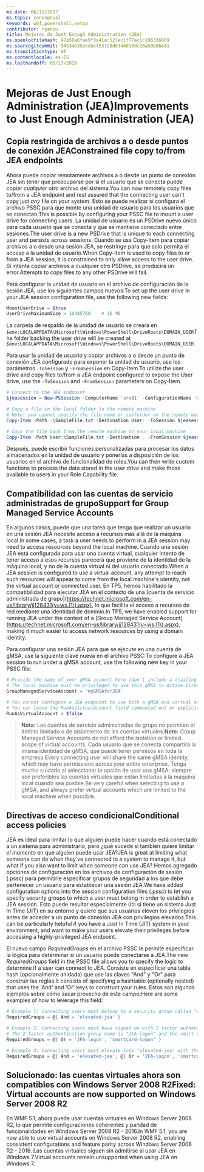 ```yaml
---
ms.date: 06/12/2017
ms.topic: conceptual
keywords: wmf,powershell,setup
contributor: ryanpu
title: Mejoras de Just Enough Administration (JEA)
ms.openlocfilehash: 47a58a6fae9f3a41ec527ec1f77ac1c196336669
ms.sourcegitcommit: 54534635eedacf531d8d6344019dc16a50b8b441
ms.translationtype: HT
ms.contentlocale: es-ES
ms.lasthandoff: 05/17/2018
---
```

# <a name="improvements-to-just-enough-administration-jea"></a><span data-ttu-id="1c508-103">Mejoras de Just Enough Administration (JEA)</span><span class="sxs-lookup"><span data-stu-id="1c508-103">Improvements to Just Enough Administration (JEA)</span></span>

## <a name="constrained-file-copy-tofrom-jea-endpoints"></a><span data-ttu-id="1c508-104">Copia restringida de archivos a o desde puntos de conexión JEA</span><span class="sxs-lookup"><span data-stu-id="1c508-104">Constrained file copy to/from JEA endpoints</span></span>

<span data-ttu-id="1c508-105">Ahora puede copiar remotamente archivos a o desde un punto de conexión JEA sin tener que preocuparse por si el usuario que se conecta puede copiar *cualquier otro* archivo del sistema.</span><span class="sxs-lookup"><span data-stu-id="1c508-105">You can now remotely copy files to/from a JEA endpoint and rest assured that the connecting user can't copy just *any* file on your system.</span></span>
<span data-ttu-id="1c508-106">Esto se puede realizar si configura el archivo PSSC para que monte una unidad de usuario para los usuarios que se conectan.</span><span class="sxs-lookup"><span data-stu-id="1c508-106">This is possible by configuring your PSSC file to mount a user drive for connecting users.</span></span>
<span data-ttu-id="1c508-107">La unidad de usuario es un PSDrive nuevo único para cada usuario que se conecta y que se mantiene conectado entre sesiones.</span><span class="sxs-lookup"><span data-stu-id="1c508-107">The user drive is a new PSDrive that is unique to each connecting user and persists across sessions.</span></span>
<span data-ttu-id="1c508-108">Cuando se usa Copy-Item para copiar archivos a o desde una sesión JEA, se restringe para que solo permita el acceso a la unidad de usuario.</span><span class="sxs-lookup"><span data-stu-id="1c508-108">When Copy-Item is used to copy files to or from a JEA session, it is constrained to only allow access to the user drive.</span></span>
<span data-ttu-id="1c508-109">Si intenta copiar archivos a cualquier otro PSDrive, se producirá un error.</span><span class="sxs-lookup"><span data-stu-id="1c508-109">Attempts to copy files to any other PSDrive will fail.</span></span>

<span data-ttu-id="1c508-110">Para configurar la unidad de usuario en el archivo de configuración de la sesión JEA, use los siguientes campos nuevos:</span><span class="sxs-lookup"><span data-stu-id="1c508-110">To set up the user drive in your JEA session configuration file, use the following new fields:</span></span>

```powershell
MountUserDrive = $true
UserDriveMaximumSize = 10485760    # 10 MB
```

<span data-ttu-id="1c508-111">La carpeta de respaldo de la unidad de usuario se creará en `$env:LOCALAPPDATA\Microsoft\Windows\PowerShell\DriveRoots\DOMAIN_USER`</span><span class="sxs-lookup"><span data-stu-id="1c508-111">The folder backing the user drive will be created at `$env:LOCALAPPDATA\Microsoft\Windows\PowerShell\DriveRoots\DOMAIN_USER`</span></span>

<span data-ttu-id="1c508-112">Para usar la unidad de usuario y copiar archivos a o desde un punto de conexión JEA configurado para exponer la unidad de usuario, use los parámetros `-ToSession` y `-FromSession` en Copy-Item.</span><span class="sxs-lookup"><span data-stu-id="1c508-112">To utilize the user drive and copy files to/from a JEA endpoint configured to expose the User drive, use the `-ToSession` and `-FromSession` parameters on Copy-Item.</span></span>

```powershell
# Connect to the JEA endpoint
$jeasession = New-PSSession -ComputerName 'srv01' -ConfigurationName 'UserDemo'

# Copy a file in the local folder to the remote machine.
# Note: you cannot specify the file name or subfolder on the remote machine. You must exactly type "User:"
Copy-Item -Path .\SampleFile.txt -Destination User: -ToSession $jeasession

# Copy the file back from the remote machine to your local machine
Copy-Item -Path User:\SampleFile.txt -Destination . -FromSession $jeasession
```

<span data-ttu-id="1c508-113">Después, puede escribir funciones personalizadas para procesar los datos almacenados en la unidad de usuario y ponerlas a disposición de los usuarios en el archivo de funcionalidad de roles.</span><span class="sxs-lookup"><span data-stu-id="1c508-113">You can then write custom functions to process the data stored in the user drive and make those available to users in your Role Capability file.</span></span>

## <a name="support-for-group-managed-service-accounts"></a><span data-ttu-id="1c508-114">Compatibilidad con las cuentas de servicio administradas de grupo</span><span class="sxs-lookup"><span data-stu-id="1c508-114">Support for Group Managed Service Accounts</span></span>

<span data-ttu-id="1c508-115">En algunos casos, puede que una tarea que tenga que realizar un usuario en una sesión JEA necesite acceso a recursos más allá de la máquina local.</span><span class="sxs-lookup"><span data-stu-id="1c508-115">In some cases, a task a user needs to perform in a JEA session may need to access resources beyond the local machine.</span></span>
<span data-ttu-id="1c508-116">Cuando una sesión JEA está configurada para usar una cuenta virtual, cualquier intento de tener acceso a esos recursos parecerá que proviene de la identidad de la máquina local, y no de la cuenta virtual ni del usuario conectado.</span><span class="sxs-lookup"><span data-stu-id="1c508-116">When a JEA session is configured to use a virtual account, any attempt to reach such resources will appear to come from the local machine's identity, not the virtual account or connected user.</span></span>
<span data-ttu-id="1c508-117">En TP5, hemos habilitado la compatibilidad para ejecutar JEA en el contexto de una [cuenta de servicio administrada de grupo](https://technet.microsoft.com/en-us/library/jj128431(v=ws.11\).aspx), lo que facilita el acceso a recursos de red mediante una identidad de dominio.</span><span class="sxs-lookup"><span data-stu-id="1c508-117">In TP5, we have enabled support for running JEA under the context of a [Group Managed Service Account](https://technet.microsoft.com/en-us/library/jj128431(v=ws.11\).aspx), making it much easier to access network resources by using a domain identity.</span></span>

<span data-ttu-id="1c508-118">Para configurar una sesión JEA para que se ejecute en una cuenta de gMSA, use la siguiente clave nueva en el archivo PSSC:</span><span class="sxs-lookup"><span data-stu-id="1c508-118">To configure a JEA session to run under a gMSA account, use the following new key in your PSSC file:</span></span>

```powershell
# Provide the name of your gMSA account here (don't include a trailing $)
# The local machine must be privileged to use this gMSA in Active Directory
GroupManagedServiceAccount = 'myGMSAforJEA'

# You cannot configure a JEA endpoint to use both a gMSA and virtual account
# You can leave the RunAsVirtualAccount field commented out or explicitly set it to false
RunAsVirtualAccount = $false
```

> <span data-ttu-id="1c508-119">**Nota:** Las cuentas de servicio administradas de grupo no permiten el ámbito limitado o de aislamiento de las cuentas virtuales.</span><span class="sxs-lookup"><span data-stu-id="1c508-119">**Note:** Group Managed Service Accounts do not afford the isolation or limited scope of virtual accounts.</span></span>
> <span data-ttu-id="1c508-120">Cada usuario que se conecta compartirá la misma identidad de gMSA, que puede tener permisos en toda la empresa.</span><span class="sxs-lookup"><span data-stu-id="1c508-120">Every connecting user will share the same gMSA identity, which may have permissions across your entire enterprise.</span></span>
> <span data-ttu-id="1c508-121">Tenga mucho cuidado al seleccionar la opción de usar una gMSA; siempre son preferibles las cuentas virtuales que están limitadas a la máquina local cuando sea posible.</span><span class="sxs-lookup"><span data-stu-id="1c508-121">Be very careful when selecting to use a gMSA, and always prefer virtual accounts which are limited to the local machine when possible.</span></span>

## <a name="conditional-access-policies"></a><span data-ttu-id="1c508-122">Directivas de acceso condicional</span><span class="sxs-lookup"><span data-stu-id="1c508-122">Conditional access policies</span></span>

<span data-ttu-id="1c508-123">JEA es ideal para limitar lo que alguien puede hacer cuando está conectado a un sistema para administrarlo, pero ¿qué sucede si también quiere limitar *el momento* en que alguien puede usar JEA?</span><span class="sxs-lookup"><span data-stu-id="1c508-123">JEA is great at limiting what someone can do when they've connected to a system to manage it, but what if you also want to limit *when* someone can use JEA?</span></span>
<span data-ttu-id="1c508-124">Hemos agregado opciones de configuración en los archivos de configuración de sesión (.pssc) para permitirle especificar grupos de seguridad a los que debe pertenecer un usuario para establecer una sesión JEA.</span><span class="sxs-lookup"><span data-stu-id="1c508-124">We have added configuration options into the session configuration files (.pssc) to let you specify security groups to which a user must belong in order to establish a JEA session.</span></span>
<span data-ttu-id="1c508-125">Esto puede resultar especialmente útil si tiene un sistema Just In Time (JIT) en su entorno y quiere que sus usuarios eleven los privilegios antes de acceder a un punto de conexión JEA con privilegios elevados.</span><span class="sxs-lookup"><span data-stu-id="1c508-125">This can be particularly helpful if you have a Just In Time (JIT) system in your environment, and want to make your users elevate their privileges before accessing a highly-privileged JEA endpoint.</span></span>

<span data-ttu-id="1c508-126">El nuevo campo *RequiredGroups* en el archivo PSSC le permite especificar la lógica para determinar si un usuario puede conectarse a JEA.</span><span class="sxs-lookup"><span data-stu-id="1c508-126">The new *RequiredGroups* field in the PSSC file allows you to specify the logic to determine if a user can connect to JEA.</span></span>
<span data-ttu-id="1c508-127">Consiste en especificar una tabla hash (opcionalmente anidada) que use las claves "And" y "Or" para construir las reglas.</span><span class="sxs-lookup"><span data-stu-id="1c508-127">It consists of specifying a hashtable (optionally nested) that uses the 'And' and 'Or' keys to construct your rules.</span></span>
<span data-ttu-id="1c508-128">Estos son algunos ejemplos sobre cómo sacar provecho de este campo:</span><span class="sxs-lookup"><span data-stu-id="1c508-128">Here are some examples of how to leverage this field:</span></span>

```powershell
# Example 1: Connecting users must belong to a security group called "elevated-jea"
RequiredGroups = @{ And = 'elevated-jea' }

# Example 2: Connecting users must have signed on with 2 factor authentication or a smart card
# The 2 factor authentication group name is "2FA-logon" and the smart card group name is "smartcard-logon"
RequiredGroups = @{ Or = '2FA-logon', 'smartcard-logon' }

# Example 3: Connecting users must elevate into "elevated-jea" with their JIT system and have logged on with 2FA or a smart card
RequiredGroups = @{ And = 'elevated-jea', @{ Or = '2FA-logon', 'smartcard-logon' }}
```

## <a name="fixed-virtual-accounts-are-now-supported-on-windows-server-2008-r2"></a><span data-ttu-id="1c508-129">Solucionado: las cuentas virtuales ahora son compatibles con Windows Server 2008 R2</span><span class="sxs-lookup"><span data-stu-id="1c508-129">Fixed: Virtual accounts are now supported on Windows Server 2008 R2</span></span>
<span data-ttu-id="1c508-130">En WMF 5.1, ahora puede usar cuentas virtuales en Windows Server 2008 R2, lo que permite configuraciones coherentes y paridad de funcionalidades en Windows Server 2008 R2 - 2016.</span><span class="sxs-lookup"><span data-stu-id="1c508-130">In WMF 5.1, you are now able to use virtual accounts on Windows Server 2008 R2, enabling consistent configurations and feature parity across Windows Server 2008 R2 - 2016.</span></span>
<span data-ttu-id="1c508-131">Las cuentas virtuales siguen sin admitirse al usar JEA en Windows 7.</span><span class="sxs-lookup"><span data-stu-id="1c508-131">Virtual accounts remain unsupported when using JEA on Windows 7.</span></span>
